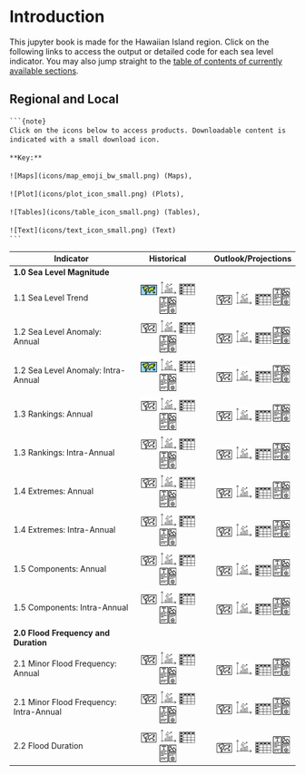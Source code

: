 # Introduction
This jupyter book is made for the Hawaiian Island region. Click on the following links to access the output or detailed code for each sea level indicator. You may also jump straight to the [table of contents of currently available sections](#table-of-contents).

## Regional and Local
````{margin}
```{note}
Click on the icons below to access products. Downloadable content is indicated with a small download icon.

**Key:** 

![Maps](icons/map_emoji_bw_small.png) (Maps), 

![Plot](icons/plot_icon_small.png) (Plots), 

![Tables](icons/table_icon_small.png) (Tables), 

![Text](icons/text_icon_small.png) (Text)
```
````


| Indicator | Historical |          | Outlook/Projections |
|---|:---:|--|:---:|
| **1.0 Sea Level Magnitude** |  |  |
| 1.1 Sea Level Trend | [![Map](icons/map_emoji_small.png)](output/SL_magnitude_map.png) [![Plot](icons/plot_icon_small.png)](output/SL_magnitude_timeseries.png) [![Tables](icons/table_icon_small.png)](output/SL_magnitude_results.csv) [![Text](icons/text_icon_small.png)](notebooks/regional_and_local/SL_magnitude.ipynb) | |![Maps](icons/map_emoji_bw_small.png) ![Plots](icons/plot_icon_small.png) ![Tables](icons/table_icon_small.png) [![Text](icons/text_icon_small.png)](note) |
| 1.2 Sea Level Anomaly: Annual | ![Maps](icons/map_emoji_bw_small.png) ![Plots](icons/plot_icon_small.png) ![Tables](icons/table_icon_small.png) ![Text](icons/text_icon_small.png) | |![Maps](icons/map_emoji_bw_small.png) ![Plots](icons/plot_icon_small.png) ![Tables](icons/table_icon_small.png) ![Text](icons/text_icon_small.png) |
| 1.2 Sea Level Anomaly: Intra-Annual | [![Maps](icons/map_emoji_small.png)](output/SL_anomaly_map.png) [![Plots](icons/plot_icon_small.png)](output/SL_anomaly_timeseries_stations.png) ![Tables](icons/table_icon_small.png) ![Text](icons/text_icon_small.png) | |![Maps](icons/map_emoji_bw_small.png) ![Plots](icons/plot_icon_small.png) ![Tables](icons/table_icon_small.png) ![Text](icons/text_icon_small.png) |
| 1.3 Rankings: Annual  |![Maps](icons/map_emoji_bw_small.png) ![Plots](icons/plot_icon_small.png) ![Tables](icons/table_icon_small.png) ![Text](icons/text_icon_small.png) || ![Maps](icons/map_emoji_bw_small.png) ![Plots](icons/plot_icon_small.png) ![Tables](icons/table_icon_small.png) ![Text](icons/text_icon_small.png) |
| 1.3 Rankings: Intra-Annual | ![Maps](icons/map_emoji_bw_small.png) ![Plots](icons/plot_icon_small.png) ![Tables](icons/table_icon_small.png) ![Text](icons/text_icon_small.png) | |![Maps](icons/map_emoji_bw_small.png) ![Plots](icons/plot_icon_small.png) ![Tables](icons/table_icon_small.png) ![Text](icons/text_icon_small.png) |
| 1.4 Extremes: Annual | ![Maps](icons/map_emoji_bw_small.png) ![Plots](icons/plot_icon_small.png) ![Tables](icons/table_icon_small.png) ![Text](icons/text_icon_small.png) | |![Maps](icons/map_emoji_bw_small.png) ![Plots](icons/plot_icon_small.png) ![Tables](icons/table_icon_small.png) ![Text](icons/text_icon_small.png) |
| 1.4 Extremes: Intra-Annual | ![Maps](icons/map_emoji_bw_small.png) ![Plots](icons/plot_icon_small.png) ![Tables](icons/table_icon_small.png) ![Text](icons/text_icon_small.png) | |![Maps](icons/map_emoji_bw_small.png) ![Plots](icons/plot_icon_small.png) ![Tables](icons/table_icon_small.png) ![Text](icons/text_icon_small.png) |
| 1.5 Components: Annual | ![Maps](icons/map_emoji_bw_small.png) ![Plots](icons/plot_icon_small.png) ![Tables](icons/table_icon_small.png) ![Text](icons/text_icon_small.png) | |![Maps](icons/map_emoji_bw_small.png) ![Plots](icons/plot_icon_small.png) ![Tables](icons/table_icon_small.png) ![Text](icons/text_icon_small.png) |
| 1.5 Components: Intra-Annual | ![Maps](icons/map_emoji_bw_small.png) ![Plots](icons/plot_icon_small.png) ![Tables](icons/table_icon_small.png) ![Text](icons/text_icon_small.png) | |![Maps](icons/map_emoji_bw_small.png) ![Plots](icons/plot_icon_small.png) ![Tables](icons/table_icon_small.png) ![Text](icons/text_icon_small.png) |
| **2.0 Flood Frequency and Duration** |  |  |
| 2.1 Minor Flood Frequency: Annual | ![Maps](icons/map_emoji_bw_small.png) ![Plots](icons/plot_icon_small.png) ![Tables](icons/table_icon_small.png) ![Text](icons/text_icon_small.png) | |![Maps](icons/map_emoji_bw_small.png) ![Plots](icons/plot_icon_small.png) ![Tables](icons/table_icon_small.png) ![Text](icons/text_icon_small.png) |
| 2.1 Minor Flood Frequency: Intra-Annual | ![Maps](icons/map_emoji_bw_small.png) ![Plots](icons/plot_icon_small.png) ![Tables](icons/table_icon_small.png) ![Text](icons/text_icon_small.png) | |![Maps](icons/map_emoji_bw_small.png) ![Plots](icons/plot_icon_small.png) ![Tables](icons/table_icon_small.png) ![Text](icons/text_icon_small.png) |
| 2.2 Flood Duration | ![Maps](icons/map_emoji_bw_small.png) ![Plots](icons/plot_icon_small.png) ![Tables](icons/table_icon_small.png) ![Text](icons/text_icon_small.png) | |![Maps](icons/map_emoji_bw_small.png) ![Plots](icons/plot_icon_small.png) ![Tables](icons/table_icon_small.png) ![Text](icons/text_icon_small.png) |





```{tableofcontents}
```


